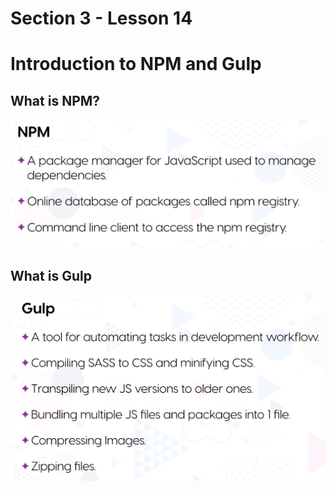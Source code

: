 # Section 3 - Lesson 14
# Introduction to NPM and Gulp

## What is NPM?

![NPM](images/npm.png)

## What is Gulp

![Gulp](images/gulp.png)
